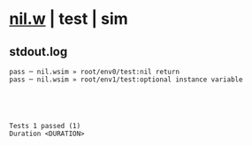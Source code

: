# [nil.w](../../../../examples/tests/valid/nil.w) | test | sim

## stdout.log
```log
pass ─ nil.wsim » root/env0/test:nil return                
pass ─ nil.wsim » root/env1/test:optional instance variable
 




Tests 1 passed (1) 
Duration <DURATION>

```

